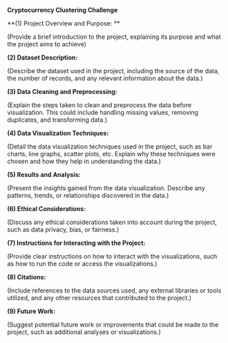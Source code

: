 **Cryptocurrency Clustering Challenge**

**(1) Project Overview and Purpose: **

(Provide a brief introduction to the project, explaining its purpose and what the project aims to achieve)


**(2) Dataset Description:** 

(Describe the dataset used in the project, including the source of the data, the number of records, and any relevant information about the data.)


**(3) Data Cleaning and Preprocessing:**

(Explain the steps taken to clean and preprocess the data before visualization. This could include handling missing values, removing duplicates, and transforming data.)


**(4) Data Visualization Techniques:**

(Detail the data visualization techniques used in the project, such as bar charts, line graphs, scatter plots, etc. Explain why these techniques were chosen and how they help in understanding the data.)


**(5) Results and Analysis:**

(Present the insights gained from the data visualization. Describe any patterns, trends, or relationships discovered in the data.)


**(6) Ethical Considerations:**

(Discuss any ethical considerations taken into account during the project, such as data privacy, bias, or fairness.)


**(7) Instructions for Interacting with the Project:**

(Provide clear instructions on how to interact with the visualizations, such as how to run the code or access the visualizations.)


**(8) Citations:**

(Include references to the data sources used, any external libraries or tools utilized, and any other resources that contributed to the project.)


**(9) Future Work:**

(Suggest potential future work or improvements that could be made to the project, such as additional analyses or visualizations.)





